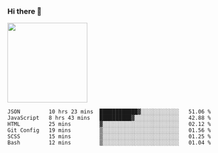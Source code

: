 ### Hi there 👋

<!--
**hwolf0610/hwolf0610** is a ✨ _special_ ✨ repository because its `README.md` (this file) appears on your GitHub profile.

Here are some ideas to get you started:

- 🔭 I’m currently working on ...
- 🌱 I’m currently learning ...
- 👯 I’m looking to collaborate on ...
- 🤔 I’m looking for help with ...
- 💬 Ask me about ...
- 📫 How to reach me: ...
- 😄 Pronouns: ...
- ⚡ Fun fact: ...
-->

<img height="180em" src="https://github-readme-stats.vercel.app/api?username=hwolf0610&show_icons=true&hide_border=true&&count_private=true&include_all_commits=true" />


<!--START_SECTION:waka-->

```text
JSON         10 hrs 23 mins  ████████████▓░░░░░░░░░░░░   51.06 %
JavaScript   8 hrs 43 mins   ██████████▓░░░░░░░░░░░░░░   42.88 %
HTML         25 mins         ▓░░░░░░░░░░░░░░░░░░░░░░░░   02.12 %
Git Config   19 mins         ▒░░░░░░░░░░░░░░░░░░░░░░░░   01.56 %
SCSS         15 mins         ▒░░░░░░░░░░░░░░░░░░░░░░░░   01.25 %
Bash         12 mins         ▒░░░░░░░░░░░░░░░░░░░░░░░░   01.04 %
```

<!--END_SECTION:waka-->
